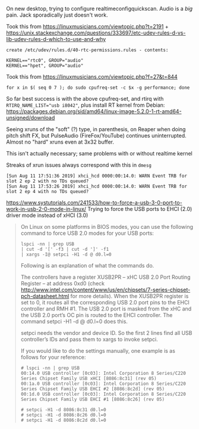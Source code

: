 On new desktop, trying to configure realtimeconfigquickscan. Audio is a *big* pain. Jack sporadically just doesn't work.


Took this from https://linuxmusicians.com/viewtopic.php?t=2191 + https://unix.stackexchange.com/questions/333697/etc-udev-rules-d-vs-lib-udev-rules-d-which-to-use-and-why
```
create /etc/udev/rules.d/40-rtc-permissions.rules - contents:

KERNEL=="rtc0", GROUP="audio"
KERNEL=="hpet", GROUP="audio"
```

Took this from https://linuxmusicians.com/viewtopic.php?f=27&t=844
```
for x in $( seq 0 7 ); do sudo cpufreq-set -c $x -g performance; done
```


So far best success is with the above cpufreq-set, and rtirq with `RTIRQ_NAME_LIST="usb i8042"`, plus install RT kernel from Debian: https://packages.debian.org/sid/amd64/linux-image-5.2.0-1-rt-amd64-unsigned/download

Seeing xruns of the "soft" (?) type, in parenthesis, on Reaper when doing pitch shift FX, but PulseAudio (FireFox/YouTube) continues uninterrupted. Almost no "hard" xruns even at 3x32 buffer.


This isn't actually necessary; same problems with or without realtime kernel

Streaks of xrun issues always correspond with this in `dmesg`
```
[Sun Aug 11 17:51:36 2019] xhci_hcd 0000:00:14.0: WARN Event TRB for slot 2 ep 2 with no TDs queued?
[Sun Aug 11 17:53:26 2019] xhci_hcd 0000:00:14.0: WARN Event TRB for slot 2 ep 4 with no TDs queued?
```




https://www.systutorials.com/241533/how-to-force-a-usb-3-0-port-to-work-in-usb-2-0-mode-in-linux/
Trying to force the USB ports to EHCI (2.0) driver mode instead of xHCI (3.0)
>On Linux on some platforms in BIOS modes, you can use the following command to force USB 2.0 modes for your USB ports:
>```
>lspci -nn | grep USB 
>| cut -d '[' -f3 | cut -d ']' -f1 
>| xargs -I@ setpci -H1 -d @ d0.l=0
>```
>Following is an explanation of what the commands do.
>
>The controllers have a register XUSB2PR – xHC USB 2.0 Port Routing Register – at address 0xd0 (check http://www.intel.com/content/www/us/en/chipsets/7-series-chipset-pch-datasheet.html for more details). When the XUSB2PR register is set to 0, it routes all the corresponding USB 2.0 port pins to the EHCI controller and RMH #1. The USB 2.0 port is masked from the xHC and the USB 2.0 port’s OC pin is routed to the EHCI controller. The command setpci -H1 -d @ d0.l=0 does this.
>
>setpci needs the vendor and device ID. So the first 2 lines find all USB controller’s IDs and pass them to xargs to invoke setpci.
>
>If you would like to do the settings manually, one example is as follows for your reference:
>```
># lspci -nn | grep USB
>00:14.0 USB controller [0c03]: Intel Corporation 8 Series/C220 Series Chipset Family USB xHCI [8086:8c31] (rev 05)
>00:1a.0 USB controller [0c03]: Intel Corporation 8 Series/C220 Series Chipset Family USB EHCI #2 [8086:8c2d] (rev 05)
>00:1d.0 USB controller [0c03]: Intel Corporation 8 Series/C220 Series Chipset Family USB EHCI #1 [8086:8c26] (rev 05)
>
># setpci -H1 -d 8086:8c31 d0.l=0
># setpci -H1 -d 8086:8c26 d0.l=0
># setpci -H1 -d 8086:8c2d d0.l=0
>```
